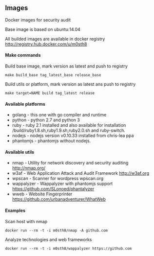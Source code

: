 ## Images


Docker images for security audit

Base image is based on ubuntu:14.04

All builded images are available in docker registry http://registry.hub.docker.com/u/m0sth8

#### Make commands


Build base image, mark version as latest and push to registry

`make build_base tag_latest_base release_base`

Build utils or platform, mark version as latest ans push to registry

`make target=NAME build tag_latest release` 

#### Available platforms

 * golang - this one with go compiler and runtime
 * python - python 2.7 and python 3 
 * ruby - ruby 2.1 installed and also available for installation /build/ruby1.8.sh,ruby1.9.sh,ruby2.0.sh and ruby-switch.
 * nodejs - nodejs version v0.10.33 installed from chris-lea ppa
 * phantomjs - phantomjs without nodejs.


#### Available utils

 * nmap - Utility for network discovery and security auditing http://nmap.org/
 * w3af - Web Application Attack and Audit Framework http://w3af.org
 * wpscan - Scanner for wordpress wpscan.org
 * wappalyzer - Wappalyzer with phantomjs support https://github.com/SLonoed/phantalyzer 
 * wweb - Website Fingerprinter https://github.com/urbanadventurer/WhatWeb
 
#### Examples

Scan host with nmap

`docker run --rm -t -i m0sth8/nmap -A github.com`

Analyze technologies and web frameworks

`docker run --rm -t -i m0sth8/wappalyzer https://github.com`

